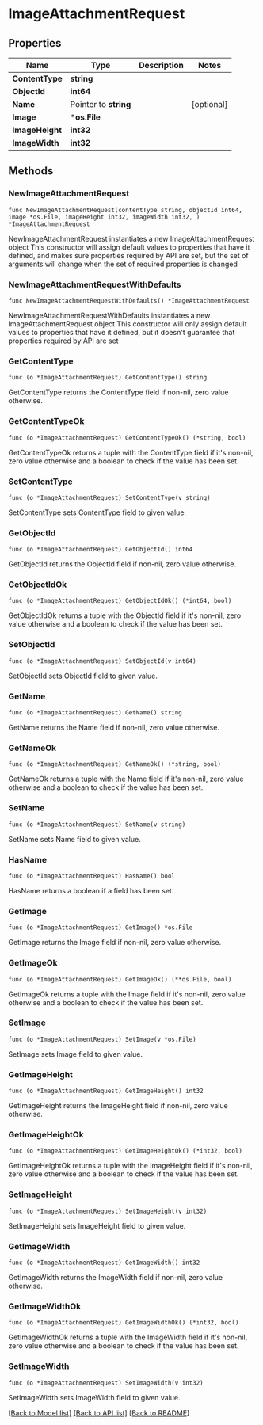# ImageAttachmentRequest

## Properties

Name | Type | Description | Notes
------------ | ------------- | ------------- | -------------
**ContentType** | **string** |  | 
**ObjectId** | **int64** |  | 
**Name** | Pointer to **string** |  | [optional] 
**Image** | ***os.File** |  | 
**ImageHeight** | **int32** |  | 
**ImageWidth** | **int32** |  | 

## Methods

### NewImageAttachmentRequest

`func NewImageAttachmentRequest(contentType string, objectId int64, image *os.File, imageHeight int32, imageWidth int32, ) *ImageAttachmentRequest`

NewImageAttachmentRequest instantiates a new ImageAttachmentRequest object
This constructor will assign default values to properties that have it defined,
and makes sure properties required by API are set, but the set of arguments
will change when the set of required properties is changed

### NewImageAttachmentRequestWithDefaults

`func NewImageAttachmentRequestWithDefaults() *ImageAttachmentRequest`

NewImageAttachmentRequestWithDefaults instantiates a new ImageAttachmentRequest object
This constructor will only assign default values to properties that have it defined,
but it doesn't guarantee that properties required by API are set

### GetContentType

`func (o *ImageAttachmentRequest) GetContentType() string`

GetContentType returns the ContentType field if non-nil, zero value otherwise.

### GetContentTypeOk

`func (o *ImageAttachmentRequest) GetContentTypeOk() (*string, bool)`

GetContentTypeOk returns a tuple with the ContentType field if it's non-nil, zero value otherwise
and a boolean to check if the value has been set.

### SetContentType

`func (o *ImageAttachmentRequest) SetContentType(v string)`

SetContentType sets ContentType field to given value.


### GetObjectId

`func (o *ImageAttachmentRequest) GetObjectId() int64`

GetObjectId returns the ObjectId field if non-nil, zero value otherwise.

### GetObjectIdOk

`func (o *ImageAttachmentRequest) GetObjectIdOk() (*int64, bool)`

GetObjectIdOk returns a tuple with the ObjectId field if it's non-nil, zero value otherwise
and a boolean to check if the value has been set.

### SetObjectId

`func (o *ImageAttachmentRequest) SetObjectId(v int64)`

SetObjectId sets ObjectId field to given value.


### GetName

`func (o *ImageAttachmentRequest) GetName() string`

GetName returns the Name field if non-nil, zero value otherwise.

### GetNameOk

`func (o *ImageAttachmentRequest) GetNameOk() (*string, bool)`

GetNameOk returns a tuple with the Name field if it's non-nil, zero value otherwise
and a boolean to check if the value has been set.

### SetName

`func (o *ImageAttachmentRequest) SetName(v string)`

SetName sets Name field to given value.

### HasName

`func (o *ImageAttachmentRequest) HasName() bool`

HasName returns a boolean if a field has been set.

### GetImage

`func (o *ImageAttachmentRequest) GetImage() *os.File`

GetImage returns the Image field if non-nil, zero value otherwise.

### GetImageOk

`func (o *ImageAttachmentRequest) GetImageOk() (**os.File, bool)`

GetImageOk returns a tuple with the Image field if it's non-nil, zero value otherwise
and a boolean to check if the value has been set.

### SetImage

`func (o *ImageAttachmentRequest) SetImage(v *os.File)`

SetImage sets Image field to given value.


### GetImageHeight

`func (o *ImageAttachmentRequest) GetImageHeight() int32`

GetImageHeight returns the ImageHeight field if non-nil, zero value otherwise.

### GetImageHeightOk

`func (o *ImageAttachmentRequest) GetImageHeightOk() (*int32, bool)`

GetImageHeightOk returns a tuple with the ImageHeight field if it's non-nil, zero value otherwise
and a boolean to check if the value has been set.

### SetImageHeight

`func (o *ImageAttachmentRequest) SetImageHeight(v int32)`

SetImageHeight sets ImageHeight field to given value.


### GetImageWidth

`func (o *ImageAttachmentRequest) GetImageWidth() int32`

GetImageWidth returns the ImageWidth field if non-nil, zero value otherwise.

### GetImageWidthOk

`func (o *ImageAttachmentRequest) GetImageWidthOk() (*int32, bool)`

GetImageWidthOk returns a tuple with the ImageWidth field if it's non-nil, zero value otherwise
and a boolean to check if the value has been set.

### SetImageWidth

`func (o *ImageAttachmentRequest) SetImageWidth(v int32)`

SetImageWidth sets ImageWidth field to given value.



[[Back to Model list]](../README.md#documentation-for-models) [[Back to API list]](../README.md#documentation-for-api-endpoints) [[Back to README]](../README.md)


